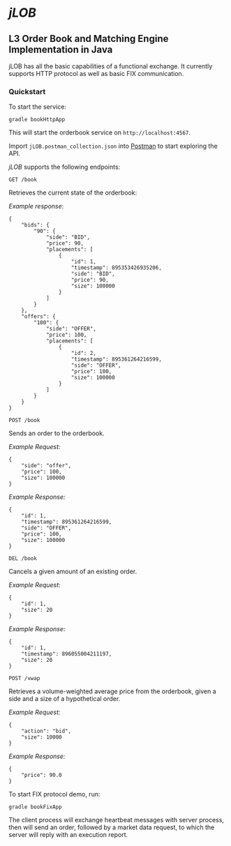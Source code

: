 # _jLOB_
## L3 Order Book and Matching Engine Implementation in Java

jLOB has all the basic capabilities of a functional exchange. It currently supports HTTP protocol as well as basic FIX communication.

### Quickstart

To start the service:

`gradle bookHttpApp`

This will start the orderbook service on `http://localhost:4567`.

Import `jLOB.postman_collection.json` into [Postman](https://www.getpostman.com/) to start exploring the API.

_jLOB_ supports the following endpoints:

`GET /book`

Retrieves the current state of the orderbook:

*Example response*:

```
{
    "bids": {
        "90": {
            "side": "BID",
            "price": 90,
            "placements": [
                {
                    "id": 1,
                    "timestamp": 895353426935206,
                    "side": "BID",
                    "price": 90,
                    "size": 100000
                }
            ]
        }
    },
    "offers": {
        "100": {
            "side": "OFFER",
            "price": 100,
            "placements": [
                {
                    "id": 2,
                    "timestamp": 895361264216599,
                    "side": "OFFER",
                    "price": 100,
                    "size": 100000
                }
            ]
        }
    }
}
```

`POST /book`

Sends an order to the orderbook.

_Example Request:_

```
{
    "side": "offer",
    "price": 100,
    "size": 100000
}
```

_Example Response:_

```
{
    "id": 1,
    "timestamp": 895361264216599,
    "side": "OFFER",
    "price": 100,
    "size": 100000
}
```

`DEL /book`

Cancels a given amount of an existing order.

_Example Request_:

```
{
    "id": 1,
    "size": 20
}
```

_Example Response_:

```
{
    "id": 1,
    "timestamp": 896055004211197,
    "size": 20
}
```

`POST /vwap`

Retrieves a volume-weighted average price from the orderbook, given a side and a size of a hypothetical order.

_Example Request:_

```
{
    "action": "bid",
    "size": 10000
}
```

_Example Response:_

```
{
    "price": 90.0
}
```

To start FIX protocol demo, run:

`gradle bookFixApp`

The client process will exchange heartbeat messages with server process, then will send an order, followed by a market data request, to which the server will reply with an execution report.